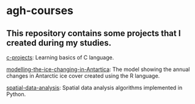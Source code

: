 # agh-courses

## This repository contains some projects that I created during my studies.

[c-projects](https://github.com/ZuzannaSlobodzian/agh-courses/tree/main/c-projects): Learning basics of C language.

[modelling-the-ice-changing-in-Antartica](https://github.com/ZuzannaSlobodzian/agh-courses/tree/main/modeling-the-ice-changing-in-Antarctica): The model showing the annual changes in Antarctic ice cover created using the R language.

[spatial-data-analysis](https://github.com/ZuzannaSlobodzian/agh-courses/tree/main/spatial-data-analysis): Spatial data analysis algorithms implemented in Python.
